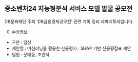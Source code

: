 ## 중소벤처24 지능형분석 서비스 모델 발굴 공모전



DB문화재단 주최 'DB금융경제공모전' 관련 기록 정리 레파지토리입니다. 

0. 수상정보

- 구분 : 입상
- 제안명 : 머신러닝을 활용한 신용평가 : SHAP 기반 신용평점표 제안
- 팀원 : 문태동, 조인식

